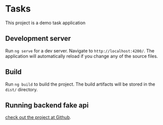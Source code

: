 # Tasks

This project is a demo task application

## Development server

Run `ng serve` for a dev server. Navigate to `http://localhost:4200/`. The application will automatically reload if you change any of the source files.

## Build

Run `ng build` to build the project. The build artifacts will be stored in the `dist/` directory.

## Running backend fake api

[check out the project at Github](https://github.com/tskipa/tasks-api).
